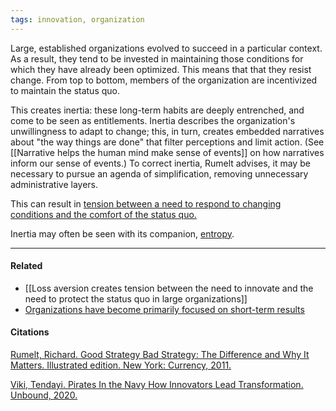 ```yaml
---
tags: innovation, organization
---
```


Large, established organizations evolved to succeed in a particular context. As a result, they tend to be invested in maintaining those conditions for which they have already been optimized. This means that that they resist change. From top to bottom, members of the organization are incentivized to maintain the status quo.

This creates inertia: these long-term habits are deeply entrenched, and come to be seen as entitlements. Inertia describes the organization's unwillingness to adapt to change; this, in turn, creates embedded narratives about "the way things are done" that filter perceptions and limit action. (See [[Narrative helps the human mind make sense of events]] on how narratives inform our sense of events.) To correct inertia, Rumelt advises, it may be necessary to pursue an agenda of simplification, removing unnecessary administrative layers.

This can result in [tension between a need to respond to changing conditions and the comfort of the status quo.](https://publish.obsidian.md/mobydiction/notes/Loss+aversion+creates+tension+between+the+need+to+innovate+and+the+need+to+protect+the+status+quo+in+large+organizations)

Inertia may often be seen with its companion, [entropy](https://publish.obsidian.md/mobydiction/notes/Entropy+forces+organizations+to+waste+energy+on+alignment).

---

#### Related

-   [[Loss aversion creates tension between the need to innovate and the need to protect the status quo in large organizations]]
-   [Organizations have become primarily focused on short-term results](https://publish.obsidian.md/mobydiction/notes/Organizations+have+become+primarily+focused+on+short-term+results)

#### Citations

[Rumelt, Richard. Good Strategy Bad Strategy: The Difference and Why It Matters. Illustrated edition. New York: Currency, 2011.](https://publish.obsidian.md/mobydiction/notes/%E2%89%88+Rumelt+-+Good+Strategy+Bad+Strategy)

[Viki, Tendayi. Pirates In the Navy How Innovators Lead Transformation. Unbound, 2020.](https://publish.obsidian.md/mobydiction/notes/%E2%89%88+Viki+-+Pirates+in+the+Navy)